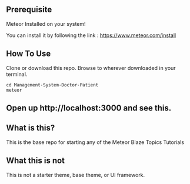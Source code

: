 ## Prerequisite
 
 
 Meteor Installed on your system!
 
 You can install it by following the link : https://www.meteor.com/install


## How To Use

Clone or download this repo. Browse to wherever downloaded in your terminal.

```
cd Management-System-Doctor-Patient
meteor
```

## Open up http://localhost:3000 and see this.


## What is this?

This is the base repo for starting any of the Meteor Blaze Topics Tutorials 

## What this is not

This is not a starter theme, base theme, or UI framework.
